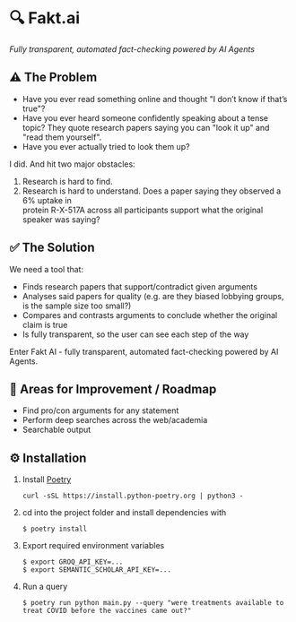 # 🔍 Fakt.ai

*Fully transparent, automated fact-checking powered by AI Agents*

## ⚠️ The Problem

* Have you ever read something online and thought "I don’t know if that’s true"?
* Have you ever heard someone confidently speaking about a tense topic? They quote research 
  papers saying you can "look it up" and "read them yourself".
* Have you ever actually tried to look them up?

I did. And hit two major obstacles:

1. Research is hard to find.
2. Research is hard to understand. Does a paper saying they observed a 6% uptake in  
   protein R-X-517A across all participants support what the original speaker was saying?

## ✅ The Solution

We need a tool that:

* Finds research papers that support/contradict given arguments
* Analyses said papers for quality (e.g. are they biased lobbying groups, is the sample size too 
  small?)
* Compares and contrasts arguments to conclude whether the original claim is true
* Is fully transparent, so the user can see each step of the way

Enter Fakt AI - fully transparent, automated fact-checking powered by AI Agents. 

## 💪 Areas for Improvement / Roadmap

* Find pro/con arguments for any statement
* Perform deep searches across the web/academia
* Searchable output

## ⚙️ Installation

1. Install [Poetry](https://python-poetry.org/)
    ```
    curl -sSL https://install.python-poetry.org | python3 -
    ```

2. cd into the project folder and install dependencies with
    ```
    $ poetry install
    ```

3. Export required environment variables
    ```
    $ export GROQ_API_KEY=...
    $ export SEMANTIC_SCHOLAR_API_KEY=...
    ```
4. Run a query
   ```
   $ poetry run python main.py --query "were treatments available to treat COVID before the vaccines came out?"
   ```
